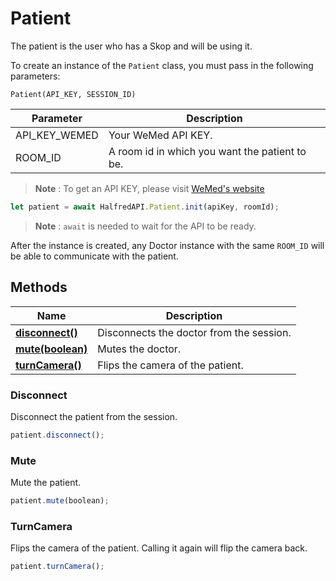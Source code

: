 # Patient
The patient is the user who has a Skop and will be using it.

To create an instance of the `Patient` class, you must pass in the following parameters:

`Patient(API_KEY, SESSION_ID)`


| Parameter     | Description                                    |
|---------------|------------------------------------------------|
| API_KEY_WEMED | Your WeMed API KEY.                            |
| ROOM_ID       | A room id in which you want the patient to be. |


> **Note** : To get an API KEY, please visit [WeMed's website](https://en.wemed.fr)

```javascript  
let patient = await HalfredAPI.Patient.init(apiKey, roomId);
```  

> **Note** : `await` is needed to wait for the API to be ready.

After the instance is created, any Doctor instance with the same `ROOM_ID` will be able to communicate with the patient.


## Methods

| Name                            | Description                              |
|---------------------------------|------------------------------------------|
| [**disconnect()**](#disconnect) | Disconnects the doctor from the session. |
| [**mute(boolean)**](#mute)      | Mutes the doctor.                        |
| [**turnCamera()**](#turncamera) | Flips the camera of the patient.         |

### Disconnect 

  Disconnect the patient from the session.
  
```js
patient.disconnect();
```

### Mute 

Mute the patient. 
    
```js
patient.mute(boolean);
```


### TurnCamera

 Flips the camera of the patient. Calling it again will flip the camera back.

```js
patient.turnCamera();
```



